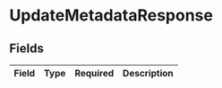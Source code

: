 # UpdateMetadataResponse


## Fields

| Field       | Type        | Required    | Description |
| ----------- | ----------- | ----------- | ----------- |